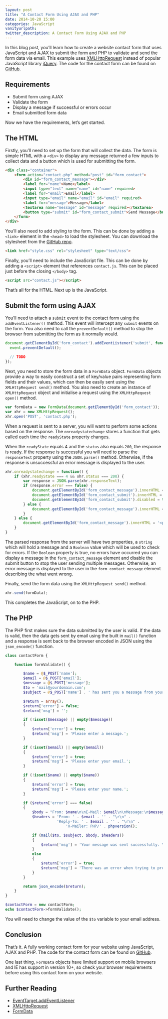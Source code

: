 ```yaml
---
layout: post
title: "A Contact Form Using AJAX and PHP"
date: 2014-10-20 15:00
categories: JavaScript
vanityurlpath:
twitter_description: A Contact Form Using AJAX and PHP
---
```


In this blog post, you’ll learn how to create a website contact form that uses JavaScript and AJAX to submit the form and PHP to validate and send the form data via email. This example uses [XMLHttpRequest](http://en.wikipedia.org/wiki/XMLHttpRequest) instead of popular JavaScript library [jQuery](http://jquery.com). The code for the contact form can be found on [GitHub](https://github.com/tomdiggle/contact-form).

## Requirements
- Submit form using AJAX
- Validate the form
- Display a message if successful or errors occur
- Email submitted form data

Now we have the requirements, let’s get started.

## The HTML
Firstly, you’ll need to set up the form that will collect the data. The form is simple HTML with a ```<div>``` to display any message returned a few inputs to collect data and a button which is used for submitting the form.

~~~ html
<div class="container">
    <form action="contact.php" method="post" id="form_contact">
        <div id="form_contact_message"></div>
        <label for="name">Name</label>
        <input type="text" name="name" id="name" required>
        <label for="email">Email</label>
        <input type="email" name="email" id="email" required>
        <label for="message">Message</label>
        <textarea name="message" id="message" required></textarea>
        <button type="submit" id="form_contact_submit">Send Message</button>
    </form>
</div>
~~~

You’ll also need to add styling to the form. This can be done by adding a ```<link>``` element in the ```<head>``` to load the stylesheet. You can download the stylesheet from the [GitHub repo](https://github.com/tomdiggle/contact-form).

~~~ html
<link href="style.css" rel="stylesheet" type="text/css">
~~~

Finally, you’ll need to include the JavaScript file. This can be done by adding a ```<script>``` element that references ```contact.js```. This can be placed just before the closing ```</body>``` tag.

~~~ html
<script src="contact.js"></script>
~~~

That’s all for the HTML. Next up is the JavaScript.

## Submit the form using AJAX
You’ll need to attach a ```submit``` event to the contact form using the ```addEventListener()``` method. This event will intercept any ```submit``` events on the form. You also need to call the ```preventDefault()``` method to stop the browser from submitting the form as it normally would.

~~~ javascript
document.getElementById('form_contact').addEventListener('submit', function(event) {
  event.preventDefault();
  
  // TODO
});
~~~

Next, you need to store the form data in a ```FormData``` object. ```FormData``` objects provide a way to easily construct a set of key/value pairs representing form fields and their values, which can then be easily sent using the ```XMLHttpRequest send()``` method. You also need to create an instance of ```XMLHttpRequest``` object and initialise a request using the ```XMLHttpRequest open()``` method.

~~~ javascript
var formData = new FormData(document.getElementById('form_contact'));
var xhr = new XMLHttpRequest();
xhr.open('POST', 'contact.php');
~~~

When a request is sent to a server, you will want to perform some actions based on the response. The ```onreadystatechange``` stores a function that gets called each time the ```readyState``` property changes.

When the ```readyState``` equals 4 and the ```status``` also equals ```200```, the response is ready. If the response is successful you will need to parse the ```responseText``` property using the ```JSON.parse()``` method. Otherwise, if the response is unsuccessful an error message is displayed to the user.

~~~ javascript
xhr.onreadystatechange = function() {
    if (xhr.readyState === 4 && xhr.status === 200) {
        var response = JSON.parse(xhr.responseText);
        if (response.error === false) {
            document.getElementById('form_contact_message').innerHTML = '<p class="success">' + response.msg + '</p>';
            document.getElementById('form_contact_submit').innerHTML = 'Message Sent';
            document.getElementById('form_contact_submit').disabled = true;
        } else {
            document.getElementById('form_contact_message').innerHTML = '<p class="error">' + response.msg + '</p>';
        }
    } else {
        document.getElementById('form_contact_message').innerHTML = '<p class="error">There was an error when trying to send your message. Please try again, or send an email directly at <a href="mailto:mail@yourdomain.com">mail@yourdomain.com</a>.</p>';
    }
}
~~~

The parsed response from the server will have two properties, a ```string``` which will hold a message and a ```Boolean``` value which will be used to check for errors. If the ```Boolean``` property is true, no errors have occurred you can display a message in the ```form_contact_message``` element and disable the submit button to stop the user sending multiple messages. Otherwise, an error message is displayed to the user in the ```form_contact_message``` element describing the what went wrong.

Finally, send the form data using the ```XMLHttpRequest send()``` method.

~~~ javascript
xhr.send(formData);
~~~

This completes the JavaScript, on to the PHP.

## The PHP
The PHP first makes sure the data submitted by the user is valid. If the data is valid, then the data gets sent by email using the built in ```mail()``` function and a response is sent back to the browser encoded in JSON using the ```json_encode()``` function.

~~~ php
class contactForm {

    function formValidate() {

        $name = @$_POST['name'];
        $email = @$_POST['email'];
        $message = @$_POST['message'];
        $to = 'mail@yourdomain.com';
        $subject = @$_POST['name'] . ' has sent you a message from your site';

        $return = array();
        $return['error'] = false;
        $return['msg'] = '';

        if (!isset($message) || empty($message))
        {
            $return['error'] = true;
            $return['msg'] = 'Please enter a message.';
        }

        if (!isset($email) || empty($email))
        {
            $return['error'] = true;
            $return['msg'] = 'Please enter your email.';
        }

        if (!isset($name) || empty($name))
        {
            $return['error'] = true;
            $return['msg'] = 'Please enter your name.';
        }

        if ($return['error'] === false)
        {
            $body = "From: $name\n\nE-Mail: $email\n\nMessage:\n$message";
            $headers = 'From: ' . $email . '' . "\r\n" .
                       'Reply-To: ' . $email . '' . "\r\n" .
                           'X-Mailer: PHP/' . phpversion();

            if (mail($to, $subject, $body, $headers)) 
            { 
                $return['msg'] = 'Your message was sent successfully. You will receive a response shortly.';
            }
            else
            {
                $return['error'] = true;
                $return['msg'] = 'There was an error when trying to process your request. Please try again, or send an email directly to us at <a href="' . $to . '">' . $to . '</a>.';
            }
        }

        return json_encode($return);
    }
}

$contactForm = new contactForm;
echo $contactForm->formValidate();
~~~

You will need to change the value of the ```$to``` variable to your email address.

## Conclusion
That’s it. A fully working contact form for your website using JavaScript, AJAX and PHP. The code for the contact form can be found on [GitHub](https://github.com/tomdiggle/contact-form).

One last thing, ```FormData``` objects have limited support on mobile browsers and IE has support in version 10+, so check your browser requirements before using this contact form on your website.

## Further Reading
- [EventTarget.addEventListener](https://developer.mozilla.org/en-US/docs/Web/API/EventTarget.addEventListener)
- [XMLHttpRequest](https://developer.mozilla.org/en-US/docs/Web/API/XMLHttpRequest)
- [FormData](https://developer.mozilla.org/en-US/docs/Web/API/FormData)
